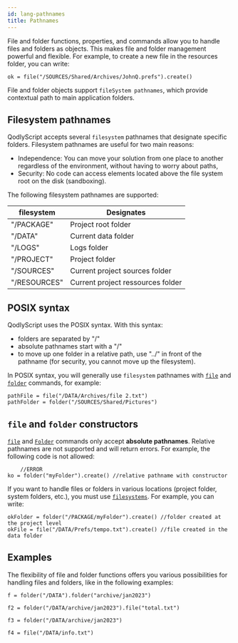 ```yaml
---
id: lang-pathnames
title: Pathnames
---
```


File and folder functions, properties, and commands allow you to handle files and folders as objects. This makes file and folder management powerful and flexible. For example, to create a new file in the resources folder, you can write:

```qs
ok = file("/SOURCES/Shared/Archives/JohnQ.prefs").create()
```

File and folder objects support `fileSystem pathnames`, which provide contextual path to main application folders.


## Filesystem pathnames

QodlyScript accepts several `filesystem` pathnames that designate specific folders. Filesystem pathnames are useful for two main reasons:

- Independence: You can move your solution from one place to another regardless of the environment, without having to worry about paths,
- Security: No code can access elements located above the file system root on the disk (sandboxing).

The following filesystem pathnames are supported:

|filesystem|Designates|
|---|---|
|"/PACKAGE"|Project root folder|
|"/DATA"|Current data folder|
|"/LOGS"|Logs folder|
|"/PROJECT"|Project folder|
|"/SOURCES"|Current project sources folder|
|"/RESOURCES"|Current project ressources folder|


## POSIX syntax

QodlyScript uses the POSIX syntax. With this syntax:

- folders are separated by "/"
- absolute pathnames start with a "/"
- to move up one folder in a relative path, use "../" in front of the pathname (for security, you cannot move up the filesystem).

In POSIX syntax, you will generally use `filesystem` pathnames with [`file`](../commands/file) and [`folder`](../commands/folder) commands, for example:

```qs
pathFile = file("/DATA/Archives/file 2.txt")
pathFolder = folder("/SOURCES/Shared/Pictures")
```



## `file` and `folder` constructors

[`file`](../commands/file) and [`Folder`](../commands/folder) commands only accept **absolute pathnames**. Relative pathnames are not supported and will return errors. For example, the following code is not allowed:

```qs
	//ERROR
ko = folder("myFolder").create() //relative pathname with constructor
```

If you want to handle files or folders in various locations (project folder, system folders, etc.), you must use [`filesystems`](#filesystem-pathnames). For example, you can write:

```qs
okFolder = folder("/PACKAGE/myFolder").create() //folder created at the project level
okFile = file("/DATA/Prefs/tempo.txt").create() //file created in the data folder
```


## Examples

The flexibility of file and folder functions offers you various possibilities for handling files and folders, like in the following examples:

```qs
f = folder("/DATA").folder("archive/jan2023")

f2 = folder("/DATA/archive/jan2023").file("total.txt")

f3 = folder("/DATA/archive/jan2023")

f4 = file("/DATA/info.txt")

```
